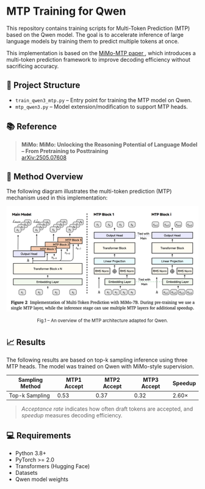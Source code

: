 # MTP Training for Qwen

This repository contains training scripts for Multi-Token Prediction (MTP) based on the Qwen model. The goal is to accelerate inference of large language models by training them to predict multiple tokens at once.

This implementation is based on the [MiMo-MTP paper ](https://arxiv.org/pdf/2505.07608), which introduces a multi-token prediction framework to improve decoding efficiency without sacrificing accuracy.

## 🔧 Project Structure

- `train_qwen3_mtp.py` – Entry point for training the MTP model on Qwen.
- `mtp_qwen3.py` – Model extension/modification to support MTP heads.

## 📚 Reference

> **MiMo: MiMo: Unlocking the Reasoning Potential of Language Model – From Pretraining to Posttraining**   
> [arXiv:2505.07608](https://arxiv.org/pdf/2505.07608)

## 🧠 Method Overview

The following diagram illustrates the multi-token prediction (MTP) mechanism used in this implementation:


<div align="center">

<img src="mtp_mimo.jpg" alt="MTP Method" width="600"/>

<sup>Fig.1 – An overview of the MTP architecture adapted for Qwen.</sup>

</div>

## 📈 Results

The following results are based on top-k sampling inference using three MTP heads. The model was trained on Qwen with MiMo-style supervision.

| Sampling Method | MTP1 Accept | MTP2 Accept | MTP3 Accept | Speedup |
|-----------------|-------------|-------------|-------------|---------|
| Top-k Sampling  | 0.53        | 0.37        | 0.32        | 2.60×   |


> *Acceptance rate* indicates how often draft tokens are accepted, and *speedup* measures decoding efficiency.

## 💻 Requirements

- Python 3.8+
- PyTorch >= 2.0
- Transformers (Hugging Face)
- Datasets
- Qwen model weights
